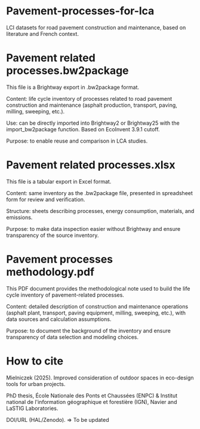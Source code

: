 # Pavement-processes-for-lca
LCI datasets for road pavement construction and maintenance, based on literature and French context.

# Pavement related processes.bw2package
This file is a Brightway export in .bw2package format.

Content: life cycle inventory of processes related to road pavement construction and maintenance (asphalt production, transport, paving, milling, sweeping, etc.).

Use: can be directly imported into Brightway2 or Brightway25 with the import_bw2package function. Based on EcoInvent 3.9.1 cutoff.

Purpose: to enable reuse and comparison in LCA studies.

# Pavement related processes.xlsx
This file is a tabular export in Excel format.

Content: same inventory as the .bw2package file, presented in spreadsheet form for review and verification.

Structure: sheets describing processes, energy consumption, materials, and emissions.

Purpose: to make data inspection easier without Brightway and ensure transparency of the source inventory.

# Pavement processes methodology.pdf
This PDF document provides the methodological note used to build the life cycle inventory of pavement-related processes.

Content: detailed description of construction and maintenance operations (asphalt plant, transport, paving equipment, milling, sweeping, etc.), with data sources and calculation assumptions.

Purpose: to document the background of the inventory and ensure transparency of data selection and modeling choices.

# How to cite
Mielniczek (2025). Improved consideration of outdoor spaces in eco-design tools for urban projects. 

PhD thesis, École Nationale des Ponts et Chaussées (ENPC) & Institut national de l'information géographique et forestière (IGN), Navier and LaSTIG Laboratories. 

DOI/URL (HAL/Zenodo). => To be updated
